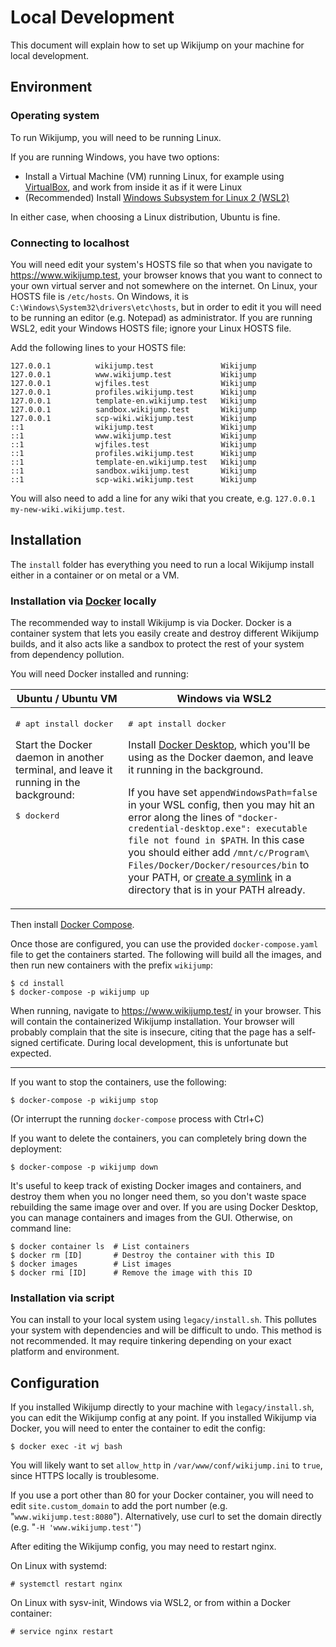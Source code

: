 # Local Development

This document will explain how to set up Wikijump on your machine for local development.

## Environment

### Operating system

To run Wikijump, you will need to be running Linux.

If you are running Windows, you have two options:

* Install a Virtual Machine (VM) running Linux, for example using [VirtualBox](https://www.virtualbox.org/), and work from inside it as if it were Linux
* (Recommended) Install [Windows Subsystem for Linux 2 (WSL2)](https://docs.microsoft.com/en-us/windows/wsl/install-win10)

In either case, when choosing a Linux distribution, Ubuntu is fine.

### Connecting to localhost

You will need edit your system's HOSTS file so that when you navigate to https://www.wikijump.test, your browser knows that you want to connect to your own virtual server and not somewhere on the internet. On Linux, your HOSTS file is `/etc/hosts`. On Windows, it is `C:\Windows\System32\drivers\etc\hosts`, but in order to edit it you will need to be running an editor (e.g. Notepad) as administrator. If you are running WSL2, edit your Windows HOSTS file; ignore your Linux HOSTS file.

Add the following lines to your HOSTS file:

```
127.0.0.1          wikijump.test               Wikijump
127.0.0.1          www.wikijump.test           Wikijump
127.0.0.1          wjfiles.test                Wikijump
127.0.0.1          profiles.wikijump.test      Wikijump
127.0.0.1          template-en.wikijump.test   Wikijump
127.0.0.1          sandbox.wikijump.test       Wikijump
127.0.0.1          scp-wiki.wikijump.test      Wikijump
::1                wikijump.test               Wikijump
::1                www.wikijump.test           Wikijump
::1                wjfiles.test                Wikijump
::1                profiles.wikijump.test      Wikijump
::1                template-en.wikijump.test   Wikijump
::1                sandbox.wikijump.test       Wikijump
::1                scp-wiki.wikijump.test      Wikijump
```

You will also need to add a line for any wiki that you create, e.g. `127.0.0.1 my-new-wiki.wikijump.test`.

## Installation

The `install` folder has everything you need to run a local Wikijump install either in a container or on metal or a VM.

### Installation via [Docker](https://www.docker.com/) locally

The recommended way to install Wikijump is via Docker. Docker is a container system that lets you easily create and destroy different Wikijump builds, and it also acts like a sandbox to protect the rest of your system from dependency pollution.

You will need Docker installed and running:

<table>
  <thead><tr><th>Ubuntu / Ubuntu VM</th><th>Windows via WSL2</th></tr></thead>
  <tbody valign="top"><tr>
    <td>
      <p><pre># apt install docker</pre></p>
      <p>Start the Docker daemon in another terminal, and leave it running in the background:</p>
      <p><pre>$ dockerd</pre></p>
    </td>
    <td>
      <p><pre># apt install docker</pre></p>
      <p>Install <a href="https://docs.docker.com/docker-for-windows/install-windows-home">Docker Desktop</a>, which you'll be using as the Docker daemon, and leave it running in the background.</p>
      <p>If you have set <code>appendWindowsPath=false</code> in your WSL config, then you may hit an error along the lines of <code>"docker-credential-desktop.exe": executable file not found in $PATH</code>. In this case you should either add <code>/mnt/c/Program\ Files/Docker/Docker/resources/bin</code> to your PATH, or <a href="https://github.com/rossjrw/dotfiles/blob/3c5445abb138b735cc3caf61f070c9125fa87d2f/.profile#L28">create a symlink</a> in a directory that is in your PATH already.</p>
    </td>
  </tr></tbody>
</table>

Then install [Docker Compose](https://docs.docker.com/compose/).

Once those are configured, you can use the provided `docker-compose.yaml` file to get the containers started. The following will build all the images, and then run new containers with the prefix `wikijump`:

```
$ cd install
$ docker-compose -p wikijump up
```

When running, navigate to https://www.wikijump.test/ in your browser. This will contain the containerized Wikijump installation.
Your browser will probably complain that the site is insecure, citing that the page has a self-signed certificate. During local development, this is unfortunate but expected.

-----

If you want to stop the containers, use the following:

```
$ docker-compose -p wikijump stop
```

(Or interrupt the running `docker-compose` process with Ctrl+C)

If you want to delete the containers, you can completely bring down the deployment:

```
$ docker-compose -p wikijump down
```

It's useful to keep track of existing Docker images and containers, and destroy them when you no longer need them, so you don't waste space rebuilding the same image over and over. If you are using Docker Desktop, you can manage containers and images from the GUI. Otherwise, on command line:

```
$ docker container ls  # List containers
$ docker rm [ID]       # Destroy the container with this ID
$ docker images        # List images
$ docker rmi [ID]      # Remove the image with this ID
```

### Installation via script

You can install to your local system using `legacy/install.sh`. This pollutes your system with dependencies and will be difficult to undo. This method is not recommended. It may require tinkering depending on your exact platform and environment.

## Configuration

If you installed Wikijump directly to your machine with `legacy/install.sh`, you can edit the Wikijump config at any point. If you installed Wikijump via Docker, you will need to enter the container to edit the config:

```
$ docker exec -it wj bash
```

You will likely want to set `allow_http` in `/var/www/conf/wikijump.ini` to `true`, since HTTPS locally is troublesome.

If you use a port other than 80 for your Docker container, you will need to edit `site.custom_domain` to add the port number (e.g. "`www.wikijump.test:8080`"). Alternatively, use curl to set the domain directly (e.g. "`-H 'www.wikijump.test'`")

After editing the Wikijump config, you may need to restart nginx.

On Linux with systemd:

```
# systemctl restart nginx
```

On Linux with sysv-init, Windows via WSL2, or from within a Docker container:

```
# service nginx restart
```
